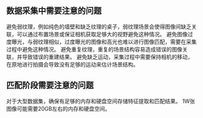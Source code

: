 ## 数据采集中需要注意的问题

避免弱纹理，例如纯色的墙壁和缺乏纹理的桌子，弱纹理场景会使得图像间缺乏关联，可以通过布置场景或保证相机获取足够大的视野避免这种情况。
避免图像过度曝光，与弱纹理相似，过度曝光的图像和高光也难以进行图像匹配，需要在采集过程中避免这种情况。
避免重复纹理，重复的场景结构容易造成错误的图像关联，并导致错误的重建结果。
避免缺乏运动，采集过程中需要保持相机的移动，在原地进行拍摄会导致没有足够的运动来估计场景结构。


## 匹配阶段需要注意的问题

对于大型数据集，确保有足够的内存和硬盘空间存储特征提取和匹配结果。
1W张图像可能需要20GB左右的内存和硬盘空间。
